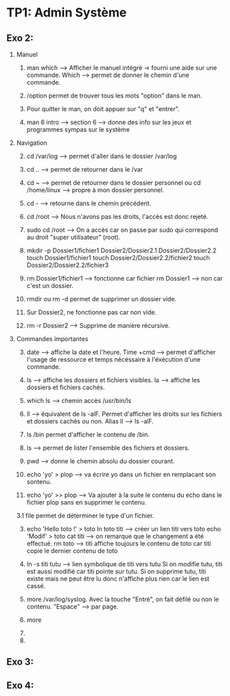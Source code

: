 # TP1: Admin Système

## Exo 2:

1. Manuel

    1. man which --> Afficher le manuel intégré -> fourni une aide sur une commande.
         Which --> permet de donner le chemin d'une commande.
    
    1. /option permet de trouver tous les mots "option" dans le man.

    1. Pour quitter le man, on doit appuer sur "q" et "entrer".

    1. man 6 intro --> section 6 --> donne des info sur les jeux et programmes sympas sur le système
    
2. Navigation

    2. cd /var/log --> permet d'aller dans le dossier /var/log
    
    2. cd .. --> permet de retourner dans le /var
    
    2. cd ~ --> permet de retourner dans le dossier personnel ou cd /home/linux --> propre à mon dossier personnel.
    
    2. cd - --> retourne dans le chemin précédent.
    
    2. cd /root --> Nous n'avons pas les droits, l'accès est donc rejeté.
    
    2. sudo cd /root --> On a accès car on passe par sudo qui correspond au droit "super utilisateur" (root).
    
    2. mkdir -p Dossier1/fichier1 Dossier2/Dossier2.1 Dossier2/Dossier2.2
        touch Dossier1/fichier1
        touch Dossier2/Dossier2.2/fichier2 
        touch Dossier2/Dossier2.2/fichier3
    
    2. rm Dossier1/fichier1 --> fonctionne car fichier
         rm Dossier1 --> non car c'est un dossier.
         
    2. rmdir ou rm -d permet de supprimer un dossier vide.
    
    2. Sur Dossier2, ne fonctionne pas car non vide.
    
    2. rm -r Dossier2 --> Supprime de manière récursive.
    
3. Commandes importantes

    3. date --> affiche la date et l'heure. 
        Time +cmd --> permet d'afficher l'usage de ressource et temps nécéssaire à           l'éxécution d'une commande.
    
    3. ls --> affiche les dossiers et fichiers visibles.
         la --> affiche les dossiers et fichiers cachés.
         
    3. which ls --> chemin accès /usr/bin/ls
    
    3. ll --> équivalent de ls -alF. Permet d'afficher les droits sur les fichiers et dossiers cachés ou non.
         Alias ll --> ls -alF.
    
    3. ls /bin permet d'afficher le contenu de /bin.
    
    3. ls --> permet de lister l'ensemble des fichiers et dossiers.
    
    3. pwd --> donne le chemin absolu du dossier courant.
    
    3. echo 'yo' > plop --> va écrire yo dans un fichier en remplacant son sontenu. 
    
    3. echo 'yo' >> plop --> Va ajouter à la suite le contenu du echo dans le fichier plop sans en supprimer le contenu.
    
    3.1 file permet de déterminer le type d'un fichier.

    3. echo 'Hello toto !' > toto
          ln toto titi --> créer un lien titi vers toto
          echo 'Modif' > toto
          cat titi --> on remarque que le changement a été effectué.
          rm toto --> titi affiche toujours le contenu de toto car titi copie le dernier contenu de toto
    
    3. ln -s titi tutu --> lien symbolique de titi vers tutu
          Si on modifie tutu, titi est aussi modifié car titi pointe sur tutu.
          Si on supprime tutu, titi existe mais ne peut être lu donc n'affiche plus rien car le lien est cassé.
    
    3. more /var/log/syslog. Avec la touche "Entré", on fait défilé ou non le contenu. "Espace" --> par page.
    
    3. more 
    
    3.
    
    3.
    
## Exo 3:

 

## Exo 4:
    
